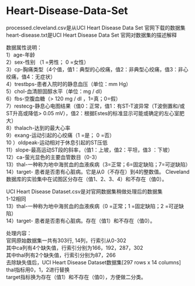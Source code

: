 # Heart-Disease-Data-Set
processed.cleveland.csv是从UCI Heart Disease Data Set 官网下载的数据集  
heart-disease.txt是UCI Heart Disease Data Set 官网对数据集的描述解释  

数据属性说明：  
1）age-年龄  
2）sex-性别 （1 =男性； 0 =女性）  
3）cp-胸痛类型（4个值，值1：典型的心绞痛，值2：非典型心绞痛，值3：非心绞痛，值4：无症状）  
4）trestbps-患者入院时的静息血压（单位：mm Hg）  
5）chol-血清胆固醇水平（单位：mg / dl）  
6）fbs-空腹血糖（> 120 mg / dl ，1=真；0=假）  
7）restecg-静息心电图结果（值0：正常，值1：有ST-T波异常（T波倒置和/或ST升高或降低> 0.05 mV），值2：根据Estes的标准显示可能或确定的左心室肥大）  
8）thalach-达到的最大心率  
9）exang-运动引起的心绞痛（1 =是； 0 =否）  
10 ）oldpeak-运动相对于休息引起的ST压低  
11）slope-最高运动ST段的斜率，（值1：上坡，值2：平坦，值3 ：下坡）  
12）ca-萤光显色的主要血管数目（0-3）  
13）thal-一种称为地中海贫血的血液疾病（3=正常；6=固定缺陷；7=可逆缺陷）  
14）target- 患者是否患有心脏病。它是从0（不存在）到4的整数值。 Cleveland 数据库的实验集中在试图区分存在（值1、2、3、4）和不存在（值0）。
  
  
UCI Heart Disease Dataset.csv是对官网数据集稍做处理后的数据集  
1-12相同  
13）thal-一种称为地中海贫血的血液疾病（0 =正常；1 =固定缺陷；2 =可逆缺陷）  
14）target- 患者是否患有心脏病。存在（值1）和不存在（值0）。  

处理内容：  
官网原始数据集一共有303行, 14列，行索引从0-302  
其中ca列有4个缺失值，行索引分别为166，192，287，302  
其中thal列有2个缺失值，行索引分别为87，266  
去除缺失值后，UCI Heart Disease Dataset数据集[297 rows x 14 columns]  
thal指标用0，1，2进行替换  
target指标换为存在（值1）和不存在（值0），方便做二分类。  
